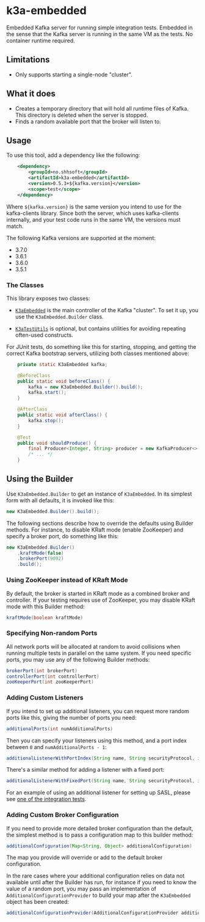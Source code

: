# k3a-embedded

Embedded Kafka server for running simple integration tests. Embedded
in the sense that the Kafka server is running in the same VM as the
tests. No container runtime required.

## Limitations

* Only supports starting a single-node "cluster".

## What it does

* Creates a temporary directory that will hold all runtime files of
  Kafka. This directory is deleted when the server is stopped.
* Finds a random available port that the broker will listen to.

## Usage

To use this tool, add a dependency like the following:

```xml
    <dependency>
        <groupId>no.shhsoft</groupId>
        <artifactId>k3a-embedded</artifactId>
        <version>0.5.3+${kafka.version}</version>
        <scope>test</scope>
    </dependency>
```

Where `${kafka.version}` is the same version you intend to use for the
kafka-clients library. Since both the server, which uses kafka-clients
internally, and your test code runs in the same VM, the versions must
match.

The following Kafka versions are supported at the moment:

* 3.7.0
* 3.6.1
* 3.6.0
* 3.5.1

### The Classes

This library exposes two classes:

* [`K3aEmbedded`](https://github.com/sverrehu/k3a-embedded/blob/readme/src/main/java/no/shhsoft/k3aembedded/K3aEmbedded.java)
  is the main controller of the Kafka "cluster". To set it up, you use
  the `K3aEmbedded.Builder` class.

* [`K3aTestUtils`](https://github.com/sverrehu/k3a-embedded/blob/readme/src/main/java/no/shhsoft/k3aembedded/K3aTestUtils.java)
  is optional, but contains utilities for avoiding repeating
  often-used constructs.

For JUnit tests, do something like this for starting, stopping, and
getting the correct Kafka bootstrap servers, utilizing both classes
mentioned above:

```java
    private static K3aEmbedded kafka;

    @BeforeClass
    public static void beforeClass() {
        kafka = new K3aEmbedded.Builder().build();
        kafka.start();
    }

    @AfterClass
    public static void afterClass() {
        kafka.stop();
    }

    @Test
    public void shouldProduce() {
        final Producer<Integer, String> producer = new KafkaProducer<>(K3aTestUtils.producerProps(kafka));
        /* ... */
    }
```

## Using the Builder

Use `K3aEmbedded.Builder` to get an instance of `K3aEmbedded`. In its
simplest form with all defaults, it is invoked like this:

```java
new K3aEmbedded.Builder().build();
```

The following sections describe how to override the defaults using
Builder methods. For instance, to disable KRaft mode (enable
ZooKeeper) and specify a broker port, do something like this:

```java
new K3aEmbedded.Builder()
    .kraftMode(false)
    .brokerPort(9092)
    .build();
```

### Using ZooKeeper instead of KRaft Mode

By default, the broker is started in KRaft mode as a combined broker
and controller. If your testing requires use of ZooKeeper, you may
disable KRaft mode with this Builder method:

```java
kraftMode(boolean kraftMode)
```

### Specifying Non-random Ports

All network ports will be allocated at random to avoid collisions
when running multiple tests in parallel on the same system. If you
need specific ports, you may use any of the following Builder methods:

```java
brokerPort(int brokerPort)
controllerPort(int controllerPort)
zooKeeperPort(int zooKeeperPort)
```

### Adding Custom Listeners

If you intend to set up additional listeners, you can request more
random ports like this, giving the number of ports you need:

```java
additionalPorts(int numAdditionalPorts)
```

Then you can specify your listeners using this method, and a port
index between `0` and `numAdditionalPorts - 1`:

```java
additionalListenerWithPortIndex(String name, String securityProtocol, int portIndex)
```

There's a similar method for adding a listener with a fixed port:

```java
additionalListenerWithFixedPort(String name, String securityProtocol, int port)
```

For an example of using an additional listener for setting up SASL,
please see [one of the integration
tests](https://github.com/sverrehu/k3a-embedded/blob/main/src/test/java/no/shhsoft/k3aembedded/AbstractSaslK3aEmbeddedTest.java).

### Adding Custom Broker Configuration

If you need to provide more detailed broker configuration than the
default, the simplest method is to pass a configuration map to this
builder method:

```java
additionalConfiguration(Map<String, Object> additionalConfiguration)
```

The map you provide will override or add to the default broker
configuration.

In the rare cases where your additional configuration relies on data
not available until after the Builder has run, for instance if you
need to know the value of a random port, you may pass an
implementation of `AdditionalConfigurationProvider` to build your map
after the `K3aEmbedded` object has been created:

```java
additionalConfigurationProvider(AdditionalConfigurationProvider additionalConfigurationProvider)
```
